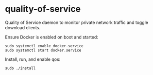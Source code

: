 # quality-of-service
Quality of Service daemon to monitor private network traffic and toggle download clients.

Ensure Docker is enabled on boot and started:

```
sudo systemctl enable docker.service
sudo systemctl start docker.service
```
Install, run, and enable qos:

```
sudo ./install
```
